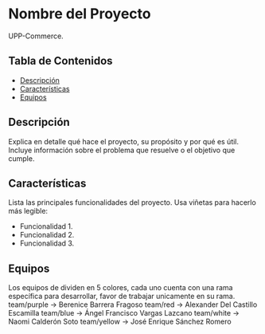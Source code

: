 # Nombre del Proyecto

UPP-Commerce.

## Tabla de Contenidos
- [Descripción](#descripción)
- [Características](#características)
- [Equipos](#equipos)

## Descripción
Explica en detalle qué hace el proyecto, su propósito y por qué es útil. Incluye información sobre el problema que resuelve o el objetivo que cumple.

## Características
Lista las principales funcionalidades del proyecto. Usa viñetas para hacerlo más legible:
- Funcionalidad 1.
- Funcionalidad 2.
- Funcionalidad 3.

## Equipos
Los equipos de dividen en 5 colores, cada uno cuenta con una rama específica para desarrollar, favor de trabajar unicamente en su rama.
team/purple   ->    Berenice Barrera Fragoso
team/red      ->    Alexander Del Castillo Escamilla
team/blue     ->    Ángel Francisco Vargas Lazcano
team/white    ->    Naomi Calderón Soto
team/yellow   ->    José Enrique Sánchez Romero

